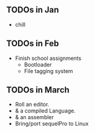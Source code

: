 ## TODOs in Jan
- chill

## TODOs in Feb
- Finish school assignments
   * Bootloader
   * File tagging system
  
## TODOs in March

- Roll an editor.
- & a compiled Language.
- & an assembler
- Bring/port sequelPro to Linux
